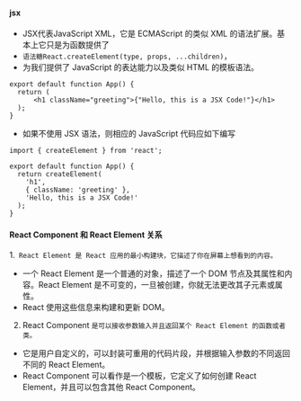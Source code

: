 #### jsx
* JSX代表JavaScript XML，它是 ECMAScript 的类似 XML 的语法扩展。基本上它只是为函数提供了
* `语法糖React.createElement(type, props, ...children)`，
* 为我们提供了 JavaScript 的表达能力以及类似 HTML 的模板语法。
```tsx
export default function App() {
  return (
      <h1 className="greeting">{"Hello, this is a JSX Code!"}</h1>
  );
}
```
* 如果不使用 JSX 语法，则相应的 JavaScript 代码应如下编写
```tsx
import { createElement } from 'react';

export default function App() {
  return createElement(
    'h1',
    { className: 'greeting' },
    'Hello, this is a JSX Code!'
  );
}
```

#### React Component 和 React Element 关系
1.` React Element 是 React 应用的最小构建块，它描述了你在屏幕上想看到的内容。`
* 一个 React Element 是一个普通的对象，描述了一个 DOM 节点及其属性和内容。React Element 是不可变的，一旦被创建，你就无法更改其子元素或属性。
* React 使用这些信息来构建和更新 DOM。

2. React Component `是可以接收参数输入并且返回某个 React Element 的函数或者类。`
* 它是用户自定义的，可以封装可重用的代码片段，并根据输入参数的不同返回不同的 React Element。
* React Component 可以看作是一个模板，它定义了如何创建 React Element，并且可以包含其他 React Component。



